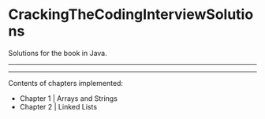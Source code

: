 # CrackingTheCodingInterviewSolutions
Solutions for the book in Java.
- - - -
- - -
Contents of chapters implemented:

  * Chapter 1 | Arrays and Strings
  * Chapter 2 | Linked Lists
